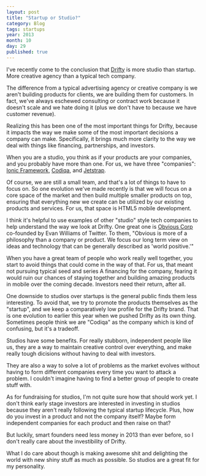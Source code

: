```yaml
---
layout: post
title: "Startup or Studio?"
category: Blog
tags: startups
year: 2013
month: 10
day: 29
published: true
---
```


I've recently come to the conclusion that [Drifty](http://drifty.com/) is more studio than startup. More creative agency than a typical tech company.

The difference from a typical advertising agency or creative company is we aren't building products for clients, we are building them for customers. In fact, we've always eschewed consulting or contract work because it doesn't scale and we hate doing it (plus we don't have to because we have customer revenue).

Realizing this has been one of the most important things for Drifty, because it impacts the way we make some of the most important decisions a company can make. Specifically, it brings much more clarity to the way we deal with things like financing, partnerships, and investors.

When you are a studio, you think as if your products are your companies, and you probably have more than one. For us, we have three "companies": [Ionic Framework](http://ionicframework.com/), [Codiqa](http://codiqa.com/), and [Jetstrap](http://jetstrap.com/).

Of course, we are still a small team, and that's a lot of things to have to focus on. So one evolution we've made recently is that we will focus on a core space of the market and then build multiple smaller products on top, ensuring that everything new we create can be utilized by our existing products and services. For us, that space is HTML5 mobile development.

I think it's helpful to use examples of other "studio" style tech companies to help understand the way we look at Drifty. One great one is [Obvious Corp](https://medium.com/obvious/7e542c703a7e) co-founded by Evan Williams of Twitter. To them, "Obvious is more of a philosophy than a company or product. We focus our long term view on ideas and technology that can be generally described as 'world positive.'"

When you have a great team of people who work really well together, you start to avoid things that could come in the way of that. For us, that meant not pursuing typical seed and series A financing for the company, fearing it would ruin our chances of staying together and building amazing products in mobile over the coming decade. Investors need their return, after all.

One downside to studios over startups is the general public finds them less interesting. To avoid that, we try to promote the products themselves as the "startup", and we keep a comparatively low profile for the Drifty brand. That is one evolution to earlier this year when we pushed Drifty as its own thing. Sometimes people think we are "Codiqa" as the company which is kind of confusing, but it's a tradeoff.

Studios have some benefits. For really stubborn, independent people like us, they are a way to maintain creative control over everything, and make really tough dicisions without having to deal with investors.

They are also a way to solve a lot of problems as the market evolves without having to form different companies every time you want to attack a problem. I couldn't imagine having to find a better group of people to create stuff with.

As for fundraising for studios, I'm not quite sure how that should work yet. I don't think early stage investors are interested in investing in studios because they aren't really following the typical startup lifecycle. Plus, how do you invest in a product and not the company itself? Maybe form independent companies for each product and then raise on that?

But luckily, smart founders need less money in 2013 than ever before, so I don't really care about the investibility of Drifty. 

What I do care about though is making awesome shit and delighting the world with new shiny stuff as much as possible. So studios are a great fit for my personality.



